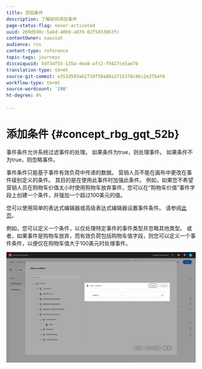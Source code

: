 ```yaml
---
title: 添加条件
description: 了解如何添加条件
page-status-flag: never-activated
uuid: 269d590c-5a6d-40b9-a879-02f5033863fc
contentOwner: sauviat
audience: rns
content-type: reference
topic-tags: journeys
discoiquuid: 5df34f55-135a-4ea8-afc2-f9427ce5ae7b
translation-type: tm+mt
source-git-commit: e353d593ab2710f50a88a3715378c86c2e37b4f6
workflow-type: tm+mt
source-wordcount: '198'
ht-degree: 4%

---
```




# 添加条件 {#concept_rbg_gqt_52b}

事件条件允许系统过滤事件的处理。 如果条件为true，则处理事件。 如果条件不为true，则忽略事件。

事件条件只能基于事件有效负荷中传递的数据。 营销人员不能在画布中更改在事件级别定义的条件。 其目的是在使用此事件时加强此条件。 例如，如果您不希望营销人员在购物车价值太小时使用购物车放弃事件，您可以在“购物车价值”事件字段上创建一个条件，并强加一个超过100美元的值。

您可以使用简单的表达式编辑器或高级表达式编辑器设置事件条件。 请参阅[此页](../expression/expressionadvanced.md)。

例如，您可以定义一个条件，以仅处理特定事件的事件类型并忽略其他类型。 或者，如果事件是购物车放弃，而有效负荷包括购物车值字段，则您可以定义一个事件条件，以便仅在购物车值大于100美元时处理事件。

![](../assets/journey78.png)
